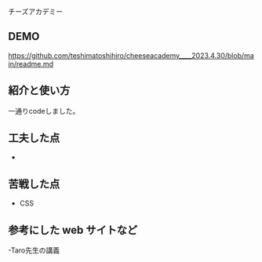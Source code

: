 チーズアカデミー

## DEMO

  https://github.com/teshimatoshihiro/cheeseacademy____2023.4.30/blob/main/readme.md

## 紹介と使い方

  一通りcodeしました。

## 工夫した点

  - 

## 苦戦した点

  - CSS

## 参考にした web サイトなど

  -Taro先生の講義
